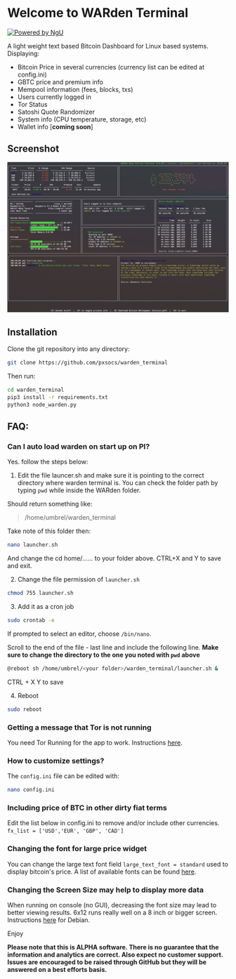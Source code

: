# Welcome to WARden Terminal

[![Powered by NgU](https://img.shields.io/badge/Powered%20by-NGU%20Technology-orange.svg)](https://bitcoin.org)

A light weight text based Bitcoin Dashboard for Linux based systems.
Displaying:

- Bitcoin Price in several currencies (currency list can be edited at config.ini)
- GBTC price and premium info
- Mempool information (fees, blocks, txs)
- Users currently logged in
- Tor Status
- Satoshi Quote Randomizer
- System info (CPU temperature, storage, etc)
- Wallet info [**coming soon**]

## Screenshot

![ScreenShot](/static/images/screen_shot.jpeg "App Screen Shot")

## Installation

Clone the git repository into any directory:

```bash
git clone https://github.com/pxsocs/warden_terminal
```

Then run:

```bash
cd warden_terminal
pip3 install -r requirements.txt
python3 node_warden.py
```

## FAQ:

### Can I auto load warden on start up on PI?

Yes. follow the steps below:

1. Edit the file launcer.sh and make sure it is pointing to the correct directory where warden terminal is. You can check the folder path by typing `pwd` while inside the WARden folder.

Should return something like:

> /home/umbrel/warden_terminal

Take note of this folder then:

```bash
nano launcher.sh
```

And change the cd home/...... to your folder above. CTRL+X and Y to save and exit.

2. Change the file permission of `launcher.sh`

```bash
chmod 755 launcher.sh
```

3. Add it as a cron job

```bash
sudo crontab -e
```

If prompted to select an editor, choose `/bin/nano`.

Scroll to the end of the file - last line and include the following line. **Make sure to change the directory to the one you noted with `pwd` above**

```bash
@reboot sh /home/umbrel/<your folder>/warden_terminal/launcher.sh &
```

CTRL + X
Y to save

4. Reboot

```bash
sudo reboot
```

### Getting a message that Tor is not running

You need Tor Running for the app to work. Instructions [here](https://2019.www.torproject.org/docs/debian.html.en).

### How to customize settings?

The `config.ini` file can be edited with:

```bash
nano config.ini
```

### Including price of BTC in other dirty fiat terms

Edit the list below in config.ini to remove and/or include other currencies.
`fx_list = ['USD','EUR', 'GBP', 'CAD']`

### Changing the font for large price widget

You can change the large text font field `large_text_font = standard` used to display bitcoin's price.
A list of available fonts can be found [here](http://www.figlet.org/).

### Changing the Screen Size may help to display more data

When running on console (no GUI), decreasing the font size may lead to better viewing results. 6x12 runs really well on a 8 inch or bigger screen. Instructions [here](https://www.raspberrypi-spy.co.uk/2014/04/how-to-change-the-command-line-font-size/#:~:text=Using%20the%20up%2Fdown%20arrow%20keys%20select%20%E2%80%9C16%C3%9732,the%20size%20of%20the%20default.) for Debian.

Enjoy

**Please note that this is ALPHA software. There is no guarantee that the
information and analytics are correct. Also expect no customer support. Issues are encouraged to be raised through GitHub but they will be answered on a best efforts basis.**

